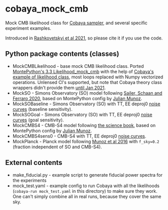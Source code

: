# cobaya_mock_cmb
Mock CMB likelihood class for [Cobaya sampler](https://github.com/CobayaSampler/cobaya), and several specific experiment examples.

Introduced in [Rashkovetskyi et al 2021](https://arxiv.org/abs/2108.02747), so please cite it if you use the code.

## Python package contents (classes)

* MockCMBLikelihood - base mock CMB likelihood class. Ported [MontePython's 3.3 Likelihood_mock_cmb](https://github.com/brinckmann/montepython_public/blob/master/montepython/likelihood_class.py) with the help of [Cobaya's example of likelihood class](https://cobaya.readthedocs.io/en/latest/cosmo_external_likelihood_class.html), most loops replaced with Numpy vectorized operations. Unlensed Cl's supported, but note that Cobaya theory class wrappers didn't provide them [until Jan 2021](https://github.com/CobayaSampler/cobaya/commit/6af50e519a294b2bde82257d88bf636710c1ea64).
* MockSO - Simons Observatory (SO) model following [Sailer, Schaan and Ferraro 2020](https://arxiv.org/abs/2007.04325), based on MontePython config by [Julian Munoz](https://github.com/JulianBMunoz).
* MockSOBaseline - Simons Observatory (SO) with TT, EE deproj0 [noise curves](https://simonsobservatory.org/assets/supplements/20180822_SO_Noise_Public.tgz) (baseline sensitivity).
* MockSOGoal - Simons Observatory (SO) with TT, EE deproj0 [noise curves](https://simonsobservatory.org/assets/supplements/20180822_SO_Noise_Public.tgz) (goal sensitivity).
* MockCMBS4 - CMB-S4 model following [the science book](https://arxiv.org/abs/1907.04473), based on MontePython config by [Julian Munoz](https://github.com/JulianBMunoz).
* MockCMBS4sens0 - CMB-S4 with TT, EE deproj0 [noise curves](http://sns.ias.edu/~jch/S4_190604d_2LAT_Tpol_default_noisecurves.tgz).
* MockPlanck - Planck model following [Munoz et al 2016](https://arxiv.org/abs/1611.05883) with `f_sky=0.2` (fraction independent of SO and CMB-S4).

## External contents
* make_fiducial.py - example script to generate fiducial power spectra for the experiments
* mock_test.yaml - example config to run Cobaya with all the likelihoods (`cobaya-run mock_test.yaml` in this directory) to make sure they work. One can't simply combine all in real runs, because they cover the same sky.